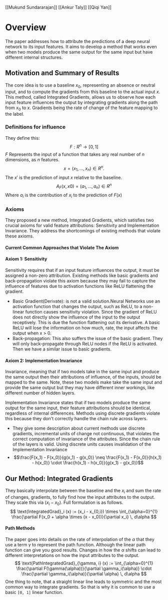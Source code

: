[[Mukund Sundararajan]] [[Ankur Taly]] [[Qiqi Yan]]

# Overview
The paper addresses how to attribute the predictions of a deep neural network to its input features. It aims to develop a method that works even when two models produce the same output for the same input but have different internal structures.

## Motivation and Summary of Results
The core idea is to use a baseline $x_0$​, representing an absence or neutral input, and to compute the gradients from this baseline to the actual input $x$. This method, called Integrated Gradients, allows us to observe how each input feature influences the output by integrating gradients along the path from $x_0$ to $x$. Gradients being the rate of change of the feature mapping to the label. 

### Definitions for influence
They define this:
$$
F : R^n \rightarrow [0, 1]
$$
$F$ Represents the input of a function that takes any real number of $n$ dimensions, as $n$ features.
$$
x = (x_1, ... , x_n) ∈ R^n.
$$
The $x'$ is the prediction of input $x$ relative to the baseline. 
$$
A_F(x, x0)=(a_1, ... , a_n) ∈ R^n
$$
Where $a_i$ is the contribution of $x_i$ to the prediction of $F(x)$
### Axioms
They proposed a new method, Integrated Gradients, which satisfies two crucial axioms for valid feature attributions: Sensitivity and Implementation Invariance. They address the shortcomings of existing methods that violate these axioms.

#### Current Common Approaches that Violate The Axiom
#### Axiom 1: Sensitivity
Sensitivity requires that if an input feature influences the output, it must be assigned a non-zero attribution. Existing methods like basic gradients and back-propagation violate this axiom because they may fail to capture the influence of features due to activation functions like ReLU flattening the gradient.

* Basic Gradient(Derivate): is not a valid solution.Neural Networks use an activation function that changes the output, such as ReLU, to a non-linear function causes sensitivity violation. Since the gradient of ReLU does not directly show the influence of the input to the output receptively. This is due the function flattening out its derivative. A basic ReLU will lose the information on how much, rate, the input affects the output when x > 0. 
* Back-propagation: This also suffers the issue of the basic gradient. They will only back-propagate through ReLU nodes if the ReLU is activated. Then we have a similar issue to basic gradients.

#### Axiom 2: Implementation Invariance
Invariance, meaning that if two models take in the same input and produce the same output then their attributions of influence, of the inputs, should be mapped to the same. Note, these two models make take the same input and provide the same output but they may have different inner workings, like different number of hidden layers.

Implementation Invariance states that if two models produce the same output for the same input, their feature attributions should be identical, regardless of internal differences. Methods using discrete gradients violate this because they don't correctly handle the chain rule across layers.

 * They give some description about current methods use discrete gradients, incremental units of change not continuous, that violates the correct computation of invariance of the attributes. Since the chain rule of the layers is valid. Using discrete units causes invalidation of the Implementation Invariance
 * $$\frac{F(x_1) - F(x_0)}{g(x_1) - g(x_0)} \neq \frac{F(x_1) - F(x_0)}{h(x_1) - h(x_0)} \cdot \frac{h(x_1) - h(x_0)}{g(x_1) - g(x_0)}$$
## Our Method: Integrated Gradients
They basically interpolate between the baseline and the $x_i$ and sum the rate of changes, gradients, to fully find how the input attributes to the output. They scale this via ($x_i - x_0$). Full formulation is as follows.
$$
\text{IntegratedGrad}_i (x) := (x_i - x_{0,i}) \times \int_{\alpha=0}^{1} \frac{\partial F(x_0 + \alpha \times (x - x_0))}{\partial x_i} \, d\alpha
$$
#### Path Methods
The paper goes into details on the rate of interpolation of the $\alpha$ that they use a term $\gamma$ to represent the path function. Although the linear path function can give you good results. Changes in how the $\alpha$ shifts can lead to different interpretations on how the input attributes to the output. 
$$
\text{PathIntegratedGrad}_{\gamma, i} (x) := \int_{\alpha=0}^{1} \frac{\partial F(\gamma(\alpha))}{\partial \gamma_i(\alpha)} \cdot \frac{\partial \gamma_i(\alpha)}{\partial \alpha} \, d\alpha
$$
One thing to note, that a straight linear line leads to symmetric and the most common way to integrate gradients. So that is why it is common to use a basic `[0, 1]` linear function.

